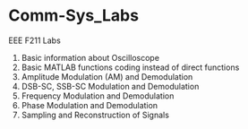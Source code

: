 # Comm-Sys_Labs
EEE F211 Labs
1. Basic information about Oscilloscope
2. Basic MATLAB functions coding instead of direct functions
3. Amplitude Modulation (AM) and Demodulation
4. DSB-SC, SSB-SC Modulation and Demodulation
5. Frequency Modulation and Demodulation
6. Phase Modulation and Demodulation
7. Sampling and Reconstruction of Signals
